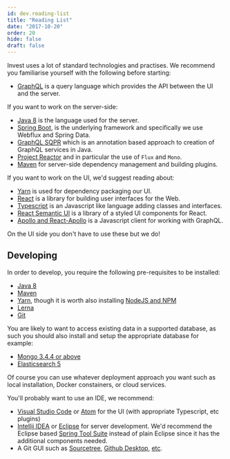 ```yaml
---
id: dev.reading-list
title: "Reading List"
date: "2017-10-20"
order: 20
hide: false
draft: false
---
```


Invest uses a lot of standard technologies and practises. We recommend you familiarise yourself with the following before starting:

* [GraphQL](http://graphql.org/) is a query language which provides the API between the UI and the server.

If you want to work on the server-side:

* [Java 8](https://www.oracle.com/uk/java/index.html) is the language used for the server.
* [Spring Boot](https://projects.spring.io/spring-boot/), is the underlying framework and specifically we use Webflux and Spring Data.
* [GraphQL SQPR](https://github.com/leangen/graphql-spqr) which is an annotation based approach to creation of GraphQL services in Java.
* [Project Reactor](https://projectreactor.io/) and in particular the use of `Flux` and `Mono`.
* [Maven](https://maven.apache.org/) for server-side dependency management and building plugins.

If you want to work on the UI, we'd suggest reading about:

* [Yarn](https://yarnpkg.com/lang/en/) is used for dependency packaging our UI.
* [React](https://reactjs.org/) is a library for building user interfaces for the Web.
* [Typescript](https://www.typescriptlang.org/) is an Javascript like language adding classes and interfaces.
* [React Semantic UI](https://react.semantic-ui.com) is a library of a styled UI components for React.
* [Apollo and React-Apollo](https://www.apollographql.com) is a Javascript client for working with GraphQL.

On the UI side you don't have to use these but we do! 

## Developing

In order to develop, you require the following pre-requisites to be installed:

* [Java 8](https://www.oracle.com/uk/java/index.html)
* [Maven](https://maven.apache.org/)
* [Yarn](https://yarnpkg.com/lang/en/), though it is worth also installing [NodeJS and NPM](https://nodejs.org/en/)
* [Lerna](https://lernajs.io/)
* [Git](https://git-scm.com/) 

You are likely to want to access existing data in a supported database, as such you should also install and setup the appropriate database for example:

* [Mongo 3.4.4 or above](https://www.mongodb.com/)
* [Elasticsearch 5](https://www.elastic.co)

Of course you can use whatever deployment approach you want such as local installation, Docker constainers, or cloud services.

You'll probably want to use an IDE, we recommend:

* [Visual Studio Code](https://code.visualstudio.com/) or [Atom](https://atom.io/) for the UI (with appropriate Typescript, etc plugins)
* [Intellij IDEA](https://www.jetbrains.com/idea/) or [Eclipse](https://www.eclipse.org/) for server development. We'd recommend the Eclipse based [Spring Tool Suite](https://spring.io/tools) instead of plain Eclipse since it has the additional components needed.
* A Git GUI such as [Sourcetree](https://www.sourcetreeapp.com/), [Github Desktop](https://desktop.github.com/), [etc](https://git-scm.com/downloads/guis/).